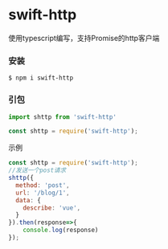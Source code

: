 # swift-http

使用typescript编写，支持Promise的http客户端 

### 安装

```shell
$ npm i swift-http
```

### 引包

```javascript
import shttp from 'swift-http'

const shttp = require('swift-http');
```

示例

```javascript
const shttp = require('swift-http');
//发送一个post请求
shttp({
  method: 'post',
  url: '/blog/1',
  data: {
    describe: 'vue',
  }
}).then(response=>{
    console.log(response)
});
```

